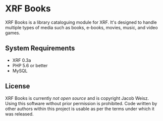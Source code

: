 # XRF Books

XRF Books is a library cataloguing module for XRF. It's designed to handle multiple types of media such as books, e-books, movies, music, and video games.

## System Requirements

* XRF 0.3a
* PHP 5.6 or better
* MySQL

## License

XRF Books is currently *not open source* and is copyright Jacob Weisz. Using this software without prior permission is prohibited. Code written by other authors within this project is usable as per the terms under which it was released.
